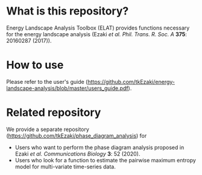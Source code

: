 # What is this repository?
Energy Landscape Analysis Toolbox (ELAT) provides functions necessary for the energy landscape analysis (Ezaki *et al.* *Phil. Trans. R. Soc. A* **375**: 20160287 (2017)).

# How to use
Please refer to the user's guide (https://github.com/tkEzaki/energy-landscape-analysis/blob/master/users_guide.pdf).

# Related repository
We provide a separate repository (https://github.com/tkEzaki/phase_diagram_analysis) for 
- Users who want to perform the phase diagram analysis proposed in Ezaki *et al.* *Communications Biology* **3**: 52 (2020).
- Users who look for a function to estimate the pairwise maximum entropy model for multi-variate time-series data.
